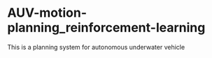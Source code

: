 # AUV-motion-planning_reinforcement-learning
This is a planning system for autonomous underwater vehicle
